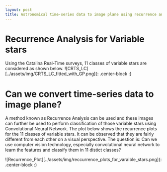 ```yaml
---
layout: post
title: Astronomical time-series data to image plane using recurrence analysis.
---
```

# Recurrence Analysis for Variable stars

Using the Catalina Real-Time surveys, 11 classes of variable stars are considered as shown below.
![CRTS_LC][../assets/img/CRTS_LC_fitted_with_GP.png]{: .center-block :}

# Can we convert time-series data to image plane?
A method known as Recurrence Analysis can be used and these images can further be used to perform classification of those variable stars using Convolutional Neural Network.
The plot below shows the recurrence plots for the 11 classes of variable stars. It can be observed that they are fairly different from each other on a visual perspective. 
The question is: Can we use computer vision technology, especially convolutional neural network to learn the features and classify them in 11 distict classes?

![Recurrence_Plot][../assets/img/reccurrence_plots_for_varaible_stars.png]{: .center-block :}

